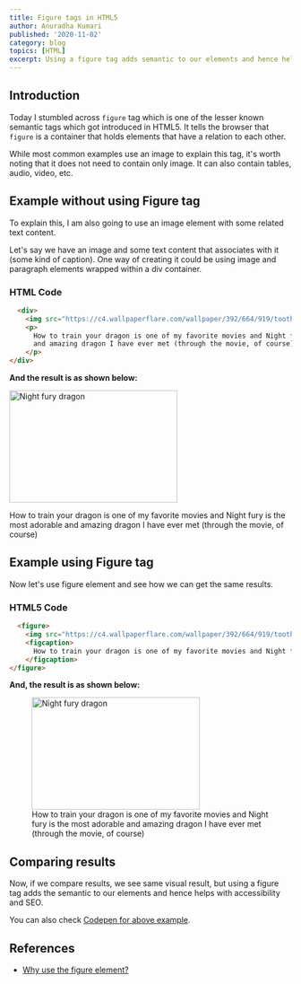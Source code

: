 ```yaml
---
title: Figure tags in HTML5
author: Anuradha Kumari
published: '2020-11-02'
category: blog
topics: [HTML]
excerpt: Using a figure tag adds semantic to our elements and hence helps with accessibility and SEO
---
```


## Introduction

Today I stumbled across `figure` tag which is one of the lesser known semantic tags which got introduced in HTML5. It tells the browser that `figure` is a container that holds elements that have a relation to each other.

While most common examples use an image to explain this tag, it's worth noting that it does not need to contain only image.  It can also contain tables, audio, video, etc.

## Example without using Figure tag

To explain this, I am also going to use an image element with some related text content.

Let's say we have an image and some text content that associates with it (some kind of caption). One way of creating it could be using image and paragraph elements wrapped within a div container.

### HTML Code

``` html
  <div>
    <img src="https://c4.wallpaperflare.com/wallpaper/392/664/919/toothless-night-fury-how-to-train-your-dragon-how-to-train-your-dragon-2-wallpaper-preview.jpg" alt="Night fury dragon" width="300" height="200" />
    <p> 
      How to train your dragon is one of my favorite movies and Night fury is the most adorable 
      and amazing dragon I have ever met (through the movie, of course)
    </p>
</div>
```

**And the result is as shown below:**

<div class="figure-ex">
  <div>
    <img src="https://c4.wallpaperflare.com/wallpaper/392/664/919/toothless-night-fury-how-to-train-your-dragon-how-to-train-your-dragon-2-wallpaper-preview.jpg" alt="Night fury dragon" width="300" height="200" />
    <p>
      How to train your dragon is one of my favorite movies and Night fury is the most adorable and amazing dragon I have ever met (through the movie, of course)
    </p>
  </div>
</div>

## Example using Figure tag

Now let's use figure element and see how we can get the same results.

### HTML5 Code

``` html
  <figure>
    <img src="https://c4.wallpaperflare.com/wallpaper/392/664/919/toothless-night-fury-how-to-train-your-dragon-how-to-train-your-dragon-2-wallpaper-preview.jpg" alt="Night fury dragon" width="300" height="200" />
    <figcaption> 
      How to train your dragon is one of my favorite movies and Night fury is the most adorable and amazing dragon I have ever met (through the movie, of course)
    </figcaption>
</figure>
```

**And, the result is as shown below:**
        <div class="figure-ex">
          <figure>
    <img src="https://c4.wallpaperflare.com/wallpaper/392/664/919/toothless-night-fury-how-to-train-your-dragon-how-to-train-your-dragon-2-wallpaper-preview.jpg" alt="Night fury dragon" width="300" height="200" />
    <figcaption>
      How to train your dragon is one of my favorite movies and Night fury is the most adorable and amazing dragon I have ever met (through the movie, of course)
    </figcaption>
</figure>
</div>

## Comparing results

Now, if we compare results, we see same visual result, but using a figure tag adds the semantic to our elements and hence helps with accessibility and SEO.

You can also check [Codepen for above example](https://codepen.io/anuradha15/full/PozeBNQ).

## References

- [Why use the figure element?](https://forum.freecodecamp.org/t/why-use-the-figure-element/315116/3)
